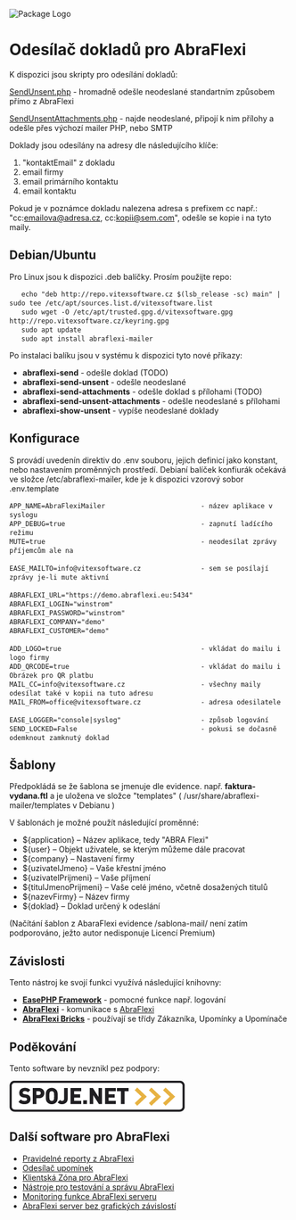 ![Package Logo](project-logo.svg?raw=true "Project Logo")

Odesílač dokladů pro AbraFlexi
==============================



K dispozici jsou skripty pro odesílání dokladů:

[SendUnsent.php](src/SendUnsent.php) - hromadně odešle neodeslané standartním způsobem přímo z AbraFlexi

[SendUnsentAttachments.php](src/SendUnsentAttachments.php) - najde neodeslané, připojí k nim přílohy a odešle přes výchozí mailer PHP, nebo SMTP

Doklady jsou odesílány na adresy dle následujícího klíče:

1. "kontaktEmail" z dokladu
2. email firmy
3. email primárního kontaktu
4. email kontaktu

Pokud je v poznámce dokladu nalezena adresa s prefixem cc např.: "cc:emailova@adresa.cz, cc:kopii@sem.com", odešle se kopie i na tyto maily.  


Debian/Ubuntu
-------------

Pro Linux jsou k dispozici .deb balíčky. Prosím použijte repo:

 ```shell
    echo "deb http://repo.vitexsoftware.cz $(lsb_release -sc) main" | sudo tee /etc/apt/sources.list.d/vitexsoftware.list
    sudo wget -O /etc/apt/trusted.gpg.d/vitexsoftware.gpg http://repo.vitexsoftware.cz/keyring.gpg
    sudo apt update
    sudo apt install abraflexi-mailer
```

Po instalaci balíku jsou v systému k dispozici tyto nové příkazy:

  * **abraflexi-send**                    - odešle doklad (TODO)
  * **abraflexi-send-unsent**             - odešle neodeslané
  * **abraflexi-send-attachments**        - odešle doklad s přílohami (TODO)
  * **abraflexi-send-unsent-attachments** - odešle neodeslané s přílohami
  * **abraflexi-show-unsent**             - vypíše neodeslané doklady 

Konfigurace
-----------

S provádí uvedenín direktiv do .env souboru, jejich definicí jako konstant, nebo nastavením proměnných prostředí.
Debianí balíček konfiurák očekává ve složce /etc/abraflexi-mailer, kde je k dispozici vzorový sobor .env.template


```
APP_NAME=AbraFlexiMailer                        - název aplikace v syslogu
APP_DEBUG=true                                  - zapnutí ladícího režimu
MUTE=true                                       - neodesílat zprávy příjemcům ale na

EASE_MAILTO=info@vitexsoftware.cz               - sem se posílají zprávy je-li mute aktivní

ABRAFLEXI_URL="https://demo.abraflexi.eu:5434"
ABRAFLEXI_LOGIN="winstrom"
ABRAFLEXI_PASSWORD="winstrom"
ABRAFLEXI_COMPANY="demo"
ABRAFLEXI_CUSTOMER="demo"

ADD_LOGO=true                                   - vkládat do mailu i logo firmy
ADD_QRCODE=true                                 - vkládat do mailu i Obrázek pro QR platbu
MAIL_CC=info@vitexsoftware.cz                   - všechny maily odesílat také v kopii na tuto adresu
MAIL_FROM=office@vitexsoftware.cz               - adresa odesilatele

EASE_LOGGER="console|syslog"                    - způsob logování
SEND_LOCKED=False                               - pokusi se dočasně odemknout zamknutý doklad          
```

Šablony
-------

Předpokládá se že šablona se jmenuje dle evidence. např. **faktura-vydana.ftl** 
a je uložena ve složce "templates" ( /usr/share/abraflexi-mailer/templates v Debianu )

V šablonách je možné použít následující proměnné:

 *    ${application} – Název aplikace, tedy "ABRA Flexi"
 *    ${user} – Objekt uživatele, se kterým můžeme dále pracovat
 *    ${company} – Nastavení firmy
 *    ${uzivatelJmeno} – Vaše křestní jméno
 *    ${uzivatelPrijmeni} – Vaše příjmení
 *    ${titulJmenoPrijmeni} – Vaše celé jméno, včetně dosažených titulů
 *    ${nazevFirmy} – Název firmy
 *    ${doklad} – Doklad určený k odeslání

(Načítání šablon z AbaraFlexi evidence /sablona-mail/ není zatím podporováno, ježto autor nedisponuje Licencí Premium)

Závislosti
----------

Tento nástroj ke svojí funkci využívá následující knihovny:

 * [**EasePHP Framework**](https://github.com/VitexSoftware/php-ease-core)   - pomocné funkce např. logování
 * [**AbraFlexi**](https://github.com/Spoje-NET/php-abraflexi)               - komunikace s [AbraFlexi](https://flexibee.eu/)
 * [**AbraFlexi Bricks**](https://github.com/VitexSoftware/AbraFlexi-Bricks) - používají se třídy Zákazníka, Upomínky a Upomínače



Poděkování
----------

Tento software by nevznikl pez podpory:

[ ![Spoje.Net](doc/spojenet.gif?raw=true "Spoje.Net s.r.o.") ](https://spoje.net/)


Další software pro AbraFlexi
---------------------------

 * [Pravidelné reporty z AbraFlexi](https://github.com/VitexSoftware/AbraFlexi-Digest)
 * [Odesílač upomínek](https://github.com/VitexSoftware/php-abraflexi-reminder)
 * [Klientská Zóna pro AbraFlexi](https://github.com/VitexSoftware/AbraFlexi-ClientZone)
 * [Nástroje pro testování a správu AbraFlexi](https://github.com/VitexSoftware/AbraFlexi-TestingTools)
 * [Monitoring funkce AbraFlexi serveru](https://github.com/VitexSoftware/monitoring-plugins-abraflexi)
 * [AbraFlexi server bez grafických závislostí](https://github.com/VitexSoftware/abraflexi-server-deb)

